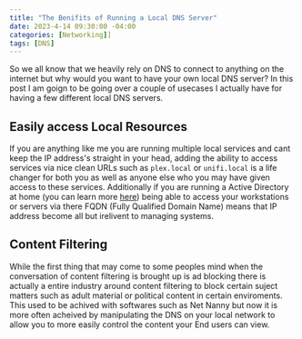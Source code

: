 ```yaml
---
title: "The Benifits of Running a Local DNS Server"
date: 2023-4-14 09:30:00 -04:00
categories: [Networking]]
tags: [DNS]
---
```

So we all know that we heavily rely on DNS to connect to anything on the internet but why would you want to have your own local DNS server? In this post I am goign to be going over a couple of usecases I actually have for having a few different local DNS servers.

## Easily access Local Resources
If you are anything like me you are running multiple local services and cant keep the IP address's straight in your head, adding the ability to access services via nice clean URLs such as `plex.local` or `unifi.local` is a life changer for both you as well as anyone else who you may have given access to these services. Additionally if you are running a Active Directory at home (you can learn more [here](https://www.ryanvanmassenhoven.com/posts/AD-In-your-Homelab/)) being able to access your workstations or servers via there FQDN (Fully Qualified Domain Name) means that IP address become all but irelivent to managing systems.

## Content Filtering
While the first thing that may come to some peoples mind when the conversation of content filtering is brought up is ad blocking there is actually a entire industry around content filtering to block certain suject matters such as adult material or political content in certain enviroments. This used to be achived with softwares such as Net Nanny but now it is more often acheived by manipulating the DNS on your local network to allow you to more easily control the content your End users can view.